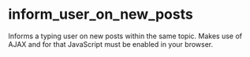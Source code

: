 inform_user_on_new_posts
========================

Informs a typing user on new posts within the same topic.
Makes use of AJAX and for that JavaScript must be enabled in your browser.
